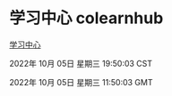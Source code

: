 # 学习中心 colearnhub
[学习中心](http://:56308/colearnhub/)

2022年 10月 05日 星期三 19:50:03 CST

2022年 10月 05日 星期三 11:50:03 GMT
